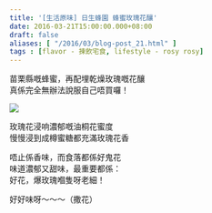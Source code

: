 ```yaml
---
title: '[生活原味] 日生蜂園 蜂蜜玫瑰花釀'
date: 2016-03-21T15:00:00.000+08:00
draft: false
aliases: [ "/2016/03/blog-post_21.html" ]
tags : [flavor - 揀飲宅食, lifestyle - rosy rosy]
---
```


苗栗縣嘅蜂蜜，再配埋乾燥玫瑰嘅花釀  
真係完全無辦法說服自己唔買囉！  

[![](https://c1.staticflickr.com/1/519/31762187192_f3d8dbb756_z.jpg)](https://c1.staticflickr.com/1/519/31762187192_f3d8dbb756_z.jpg)

玫瑰花浸响濃郁嘅油桐花蜜度  
慢慢浸到成樽蜜糖都充滿玫瑰花香  
  
唔止係香味，而食落都係好鬼花  
味道濃郁又甜味，最重要都係：  
好花，爆玫瑰嗰隻呀老細！  
  
好好味呀～～～（撒花）